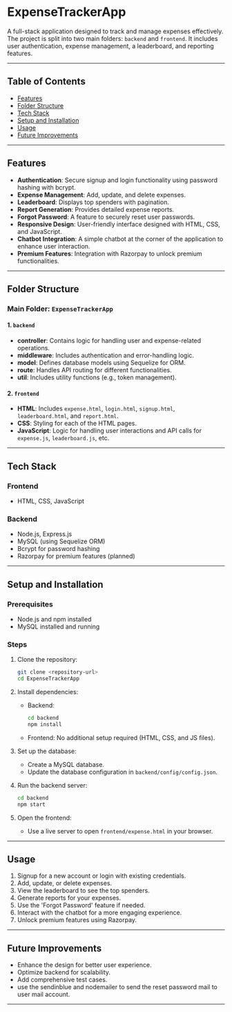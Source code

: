 # ExpenseTrackerApp

A full-stack application designed to track and manage expenses effectively. The project is split into two main folders: `backend` and `frontend`. It includes user authentication, expense management, a leaderboard, and reporting features.

---

## Table of Contents
- [Features](#features)
- [Folder Structure](#folder-structure)
- [Tech Stack](#tech-stack)
- [Setup and Installation](#setup-and-installation)
- [Usage](#usage)
- [Future Improvements](#future-improvements)

---

## Features
- **Authentication**: Secure signup and login functionality using password hashing with bcrypt.
- **Expense Management**: Add, update, and delete expenses.
- **Leaderboard**: Displays top spenders with pagination.
- **Report Generation**: Provides detailed expense reports.
- **Forgot Password**: A feature to securely reset user passwords.
- **Responsive Design**: User-friendly interface designed with HTML, CSS, and JavaScript.
- **Chatbot Integration**: A simple chatbot at the corner of the application to enhance user interaction.
- **Premium Features**: Integration with Razorpay to unlock premium functionalities.

---

## Folder Structure

### Main Folder: `ExpenseTrackerApp`

#### 1. `backend`
- **controller**: Contains logic for handling user and expense-related operations.
- **middleware**: Includes authentication and error-handling logic.
- **model**: Defines database models using Sequelize for ORM.
- **route**: Handles API routing for different functionalities.
- **util**: Includes utility functions (e.g., token management).

#### 2. `frontend`
- **HTML**: Includes `expense.html`, `login.html`, `signup.html`, `leaderboard.html`, and `report.html`.
- **CSS**: Styling for each of the HTML pages.
- **JavaScript**: Logic for handling user interactions and API calls for `expense.js`, `leaderboard.js`, etc.

---

## Tech Stack
### Frontend
- HTML, CSS, JavaScript

### Backend
- Node.js, Express.js
- MySQL (using Sequelize ORM)
- Bcrypt for password hashing
- Razorpay for premium features (planned)

---

## Setup and Installation

### Prerequisites
- Node.js and npm installed
- MySQL installed and running

### Steps
1. Clone the repository:
   ```bash
   git clone <repository-url>
   cd ExpenseTrackerApp
   ```

2. Install dependencies:
   - Backend:
     ```bash
     cd backend
     npm install
     ```
   - Frontend:
     No additional setup required (HTML, CSS, and JS files).

3. Set up the database:
   - Create a MySQL database.
   - Update the database configuration in `backend/config/config.json`.

4. Run the backend server:
   ```bash
   cd backend
   npm start
   ```

5. Open the frontend:
   - Use a live server to open `frontend/expense.html` in your browser.

---

## Usage
1. Signup for a new account or login with existing credentials.
2. Add, update, or delete expenses.
3. View the leaderboard to see the top spenders.
4. Generate reports for your expenses.
5. Use the 'Forgot Password' feature if needed.
6. Interact with the chatbot for a more engaging experience.
7. Unlock premium features using Razorpay.

---

## Future Improvements

- Enhance the design for better user experience.
- Optimize backend for scalability.
- Add comprehensive test cases.
- use the sendinblue and nodemailer to send the reset password mail to user mail account.

---

